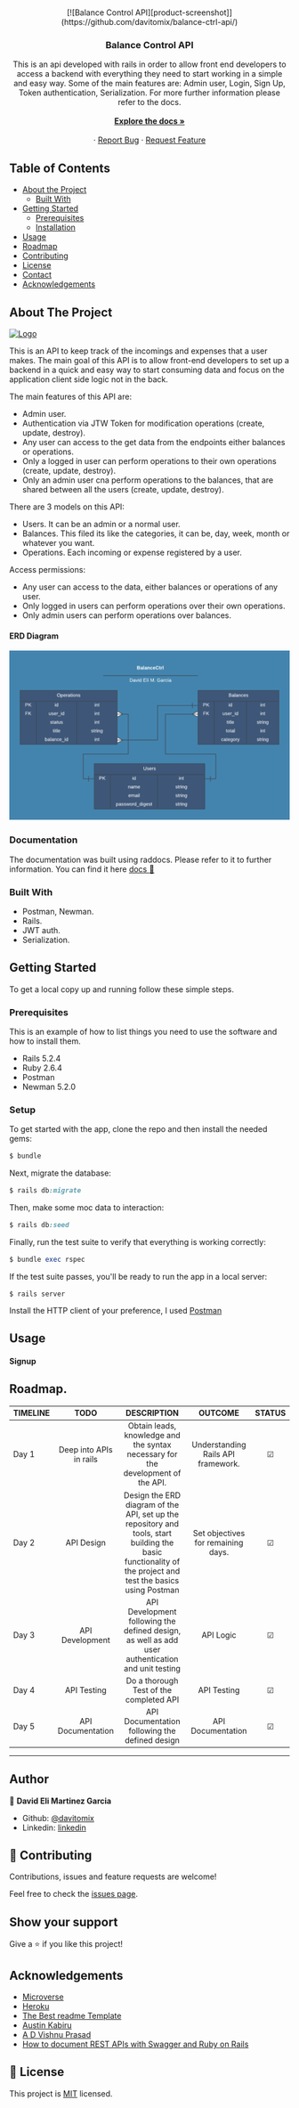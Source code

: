 <!--
*** Thanks for checking out this README Template. If you have a suggestion that would
*** make this better, please fork the repo and create a pull request or simply open
*** an issue with the tag "enhancement".
*** Thanks again! Now go create something AMAZING! :D
***
***
***
*** To avoid retyping too much info. Do a search and replace for the following:
*** github_username, repo_name, twitter_handle, email
-->
<!-- PROJECT SHIELDS -->
<!--
*** I'm using markdown "reference style" links for readability.
*** Reference links are enclosed in brackets [ ] instead of parentheses ( ).
*** See the bottom of this document for the declaration of the reference variables
*** for contributors-url, forks-url, etc. This is an optional, concise syntax you may use.
*** https://www.markdownguide.org/basic-syntax/#reference-style-links
-->

<!-- PROJECT LOGO -->
<br />
<p align="center">
  [![Balance Control API][product-screenshot]](https://github.com/davitomix/balance-ctrl-api/)

  <h3 align="center">Balance Control API</h3>

  <p align="center">
    This is an api developed with rails in order to allow front end developers to access a backend with everything they need to start working in a simple and easy way.
    Some of the main features are: Admin user, Login, Sign Up, Token authentication, Serialization.
    For more further information please refer to the docs.
    <br />
    <br />
    <a target="_blank" href="https://bs-balance-ctrl-mx.herokuapp.com/api_docs"><strong>Explore the docs »</strong></a>
    <br />
    <br />
    ·
    <a target="_blank" href="https://github.com/davitomix/balance-ctrl-api/issues">Report Bug</a>
    ·
    <a target="_blank" href="https://github.com/davitomix/balance-ctrl-api/issues">Request Feature</a>
  </p>
</p>

<!-- TABLE OF CONTENTS -->

## Table of Contents

- [About the Project](#about-the-project)
  - [Built With](#built-with)
- [Getting Started](#getting-started)
  - [Prerequisites](#prerequisites)
  - [Installation](#installation)
- [Usage](#usage)
- [Roadmap](#roadmap)
- [Contributing](#contributing)
- [License](#license)
- [Contact](#contact)
- [Acknowledgements](#acknowledgements)

<!-- ABOUT THE PROJECT -->

## About The Project

<a href="https://github.com/davitomix/balance-ctrl-api">
  <img src="https://raw.githubusercontent.com/euqueme/toy-app/master/app/assets/images/mLogo.png" alt="Logo" width="80" height="80">
</a>

This is an API to keep track of the incomings and expenses that a user makes.
The main goal of this API is to allow front-end developers to set up a backend in a quick and easy way to start consuming data and focus on the application client side logic not in the back.

The main features of this API are:

- Admin user.
- Authentication via JTW Token for modification operations (create, update, destroy).
- Any user can access to the get data from the endpoints either balances or operations.
- Only a logged in user can perform operations to their own operations (create, update, destroy).
- Only an admin user cna perform operations to the balances, that are shared between all the users (create, update, destroy).

There are 3 models on this API:

- Users. It can be an admin or a normal user.
- Balances. This filed its like the categories, it can be, day, week, month or whatever you want.
- Operations. Each incoming or expense registered by a user.

Access permissions:

- Any user can access to the data, either balances or operations of any user.
- Only logged in users can perform operations over their own operations.
- Only admin users can perform operations over balances.

#### ERD Diagram

[![ERD Diagram][erd-diagram]](https://github.com/davitomix/balance-ctrl-api/)

### Documentation

The documentation was built using raddocs.
Please refer to it to further information.
You can find it here [docs :rocket:](https://bs-balance-ctrl-mx.herokuapp.com/api_docs)

### Built With

- Postman, Newman.
- Rails.
- JWT auth.
- Serialization.

<!-- GETTING STARTED -->

## Getting Started

To get a local copy up and running follow these simple steps.

### Prerequisites

This is an example of how to list things you need to use the software and how to install them.

- Rails 5.2.4
- Ruby 2.6.4
- Postman
- Newman 5.2.0

### Setup

To get started with the app, clone the repo and then install the needed gems:

```ruby
$ bundle
```

Next, migrate the database:

```ruby
$ rails db:migrate
```

Then, make some moc data to interaction:

```ruby
$ rails db:seed
```

Finally, run the test suite to verify that everything is working correctly:

```ruby
$ bundle exec rspec
```

If the test suite passes, you'll be ready to run the app in a local server:

```
$ rails server
```

Install the HTTP client of your preference, I used [Postman](https://www.postman.com)

<!-- USAGE EXAMPLES -->

## Usage

#### Signup

<!-- ROADMAP -->

## Roadmap.

| TIMELINE |          TODO           |                                                                         DESCRIPTION                                                                         |              OUTCOME               | STATUS  |
| :------- | :---------------------: | :---------------------------------------------------------------------------------------------------------------------------------------------------------: | :--------------------------------: | :-----: |
| Day 1    | Deep into APIs in rails |                                      Obtain leads, knowledge and the syntax necessary for the development of the API.                                       | Understanding Rails API framework. | &#9745; |
| Day 2    |       API Design        | Design the ERD diagram of the API, set up the repository and tools, start building the basic functionality of the project and test the basics using Postman | Set objectives for remaining days. | &#9745; |
| Day 3    |     API Development     |                              API Development following the defined design, as well as add user authentication and unit testing                              |             API Logic              | &#9745; |
| Day 4    |       API Testing       |                                                           Do a thorough Test of the completed API                                                           |            API Testing             | &#9745; |
| Day 5    |    API Documentation    |                                                       API Documentation following the defined design                                                        |         API Documentation          | &#9745; |

---

<!-- AUTHORS -->

## Author

👤 **David Eli Martinez Garcia**

- Github: [@davitomix](https://github.com/davitomix)
- Linkedin: [linkedin](https://linkedin.com/linkedinhandle)

<!-- CONTRIBUTING -->

## 🤝 Contributing

Contributions, issues and feature requests are welcome!

Feel free to check the [issues page](https://github.com/davitomix/balance-ctrl-api/issues/).

## Show your support

Give a ⭐️ if you like this project!

<!-- ACKNOWLEDGEMENTS -->

## Acknowledgements

- [Microverse](https://www.microverse.org/)
- [Heroku](https://www.heroku.com/)
- [The Best readme Template](https://github.com/othneildrew/Best-README-Template)
- [Austin Kabiru](https://scotch.io/tutorials/build-a-restful-json-api-with-rails-5-part-one)
- [A D Vishnu Prasad](https://advishnuprasad.com/blog/2016/02/07/api-docs-using-rspecs/)
- [How to document REST APIs with Swagger and Ruby on Rails](https://medium.com/@sushildamdhere/how-to-document-rest-apis-with-swagger-and-ruby-on-rails-ae4e13177f5d)

<!-- LICENSE -->

## 📝 License

This project is [MIT](https://opensource.org/licenses/MIT) licensed.

<!-- MARKDOWN LINKS & IMAGES -->
<!-- https://www.markdownguide.org/basic-syntax/#reference-style-links -->

[product-screenshot]: /app/assets/images/logo_transparent.png
[erd-diagram]: /docs/balancectrlapi_erd.png
